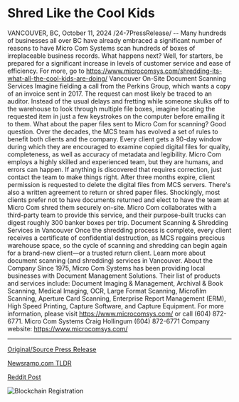 # Shred Like the Cool Kids

VANCOUVER, BC, October 11, 2024 /24-7PressRelease/ -- Many hundreds of businesses all over BC have already embraced a significant number of reasons to have Micro Com Systems scan hundreds of boxes of irreplaceable business records. What happens next? Well, for starters, be prepared for a significant increase in levels of customer service and ease of efficiency. For more, go to https://www.microcomsys.com/shredding-its-what-all-the-cool-kids-are-doing/  Vancouver On-Site Document Scanning Services  Imagine fielding a call from the Perkins Group, which wants a copy of an invoice sent in 2017. The request can most likely be traced to an auditor. Instead of the usual delays and fretting while someone skulks off to the warehouse to look through multiple file boxes, imagine locating the requested item in just a few keystrokes on the computer before emailing it to them.  What about the paper files sent to Micro Com for scanning? Good question. Over the decades, the MCS team has evolved a set of rules to benefit both clients and the company. Every client gets a 90-day window during which they are encouraged to examine copied digital files for quality, completeness, as well as accuracy of metadata and legibility.   Micro Com employs a highly skilled and experienced team, but they are humans, and errors can happen. If anything is discovered that requires correction, just contact the team to make things right.  After three months expire, client permission is requested to delete the digital files from MCS servers. There's also a written agreement to return or shred paper files.  Shockingly, most clients prefer not to have documents returned and elect to have the team at Micro Com shred them securely on-site. Micro Com collaborates with a third-party team to provide this service, and their purpose-built trucks can digest roughly 300 banker boxes per trip.  Document Scanning & Shredding Services in Vancouver  Once the shredding process is complete, every client receives a certificate of confidential destruction, as MCS regains precious warehouse space, so the cycle of scanning and shredding can begin again for a brand-new client—or a trusted return client. Learn more about document scanning (and shredding) services in Vancouver.  About the Company  Since 1975, Micro Com Systems has been providing local businesses with Document Management Solutions. Their list of products and services include: Document Imaging & Management, Archival & Book Scanning, Medical Imaging, OCR, Large Format Scanning, Microfilm Scanning, Aperture Card Scanning, Enterprise Report Management (ERM), High Speed Printing, Capture Software, and Capture Equipment.  For more information, please visit https://www.microcomsys.com/ or call (604) 872-6771.  Micro Com Systems Craig Hollingum (604) 872-6771 Company website: https://www.microcomsys.com/ 

---

[Original/Source Press Release](https://www.24-7pressrelease.com/press-release/515173/shred-like-the-cool-kids)
                    

[Newsramp.com TLDR](https://newsramp.com/curated-news/micro-com-systems-on-site-document-scanning-shredding-services-in-vancouver/26fbf3d05aca2ac3a87f0762b297c620) 

 



[Reddit Post](https://www.reddit.com/r/Business_NewsRamp/comments/1g143u7/micro_com_systems_onsite_document_scanning/) 



![Blockchain Registration](https://cdn.newsramp.app/24-7PressRelease/qrcode/2410/11/deephnJJ.webp)